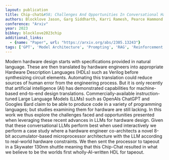 ```yaml
---
layout: publication
title: Chip-chat&#58; Challenges And Opportunities In Conversational Hardware Design
authors: Blocklove Jason, Garg Siddharth, Karri Ramesh, Pearce Hammond
conference: "Arxiv"
year: 2023
bibkey: blocklove2023chip
additional_links:
  - {name: "Paper", url: "https://arxiv.org/abs/2305.13243"}
tags: ['GPT', 'Model Architecture', 'Prompting', 'RAG', 'Reinforcement Learning']
---
```

Modern hardware design starts with specifications provided in natural language. These are then translated by hardware engineers into appropriate Hardware Description Languages (HDLs) such as Verilog before synthesizing circuit elements. Automating this translation could reduce sources of human error from the engineering process. But it is only recently that artificial intelligence (AI) has demonstrated capabilities for machine-based end-to-end design translations. Commercially-available instruction-tuned Large Language Models (LLMs) such as OpenAIs ChatGPT and Googles Bard claim to be able to produce code in a variety of programming languages; but studies examining them for hardware are still lacking. In this work we thus explore the challenges faced and opportunities presented when leveraging these recent advances in LLMs for hardware design. Given that these conversational LLMs perform best when used interactively we perform a case study where a hardware engineer co-architects a novel 8-bit accumulator-based microprocessor architecture with the LLM according to real-world hardware constraints. We then sent the processor to tapeout in a Skywater 130nm shuttle meaning that this Chip-Chat resulted in what we believe to be the worlds first wholly-AI-written HDL for tapeout.
